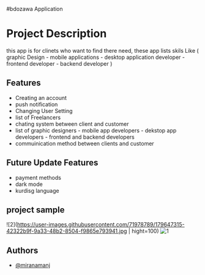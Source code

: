 #bdozawa Application

# Project Description
this app is for clinets who want to find there need,
these app lists skils Like ( graphic Design  - mobile applications - desktop application developer - frontend developer - backend developer )


## Features
- Creating an account 
- push notification
- Changing User Setting
- list of Freelancers
- chating system between client and customer
- list of graphic designers - mobile app developers - dekstop app developers - frontend and backend developers
- commuinication method between clients and customer

## Future Update Features

- payment methods
- dark mode
- kurdisg language

## project sample
![2](https://user-images.githubusercontent.com/71978789/179647315-42322b9f-9a33-48b2-8504-f9865e793941.jpg | hight=100)
![1](https://user-images.githubusercontent.com/71978789/179647318-ec0916b6-7bb6-4f48-9ca4-fd8861397fb0.jpg)



## Authors

- [@miranamanj](https://github.com/miran18-prog)

